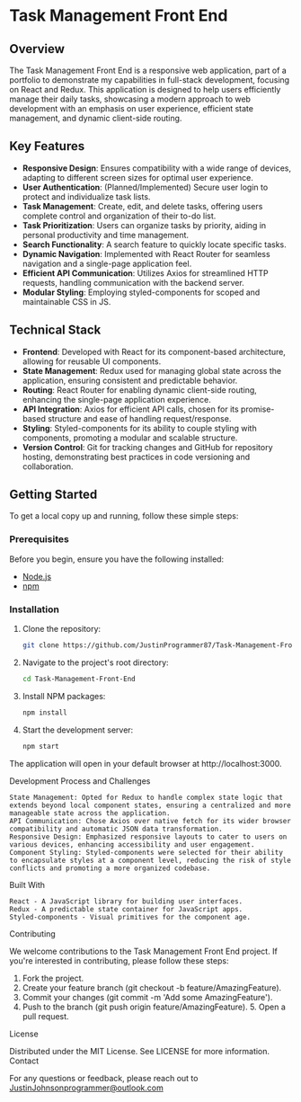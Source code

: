 # Task Management Front End

## Overview

The Task Management Front End is a responsive web application, part of a portfolio to demonstrate my capabilities in full-stack development, focusing on React and Redux. This application is designed to help users efficiently manage their daily tasks, showcasing a modern approach to web development with an emphasis on user experience, efficient state management, and dynamic client-side routing.

## Key Features

- **Responsive Design**: Ensures compatibility with a wide range of devices, adapting to different screen sizes for optimal user experience.
- **User Authentication**: (Planned/Implemented) Secure user login to protect and individualize task lists.
- **Task Management**: Create, edit, and delete tasks, offering users complete control and organization of their to-do list.
- **Task Prioritization**: Users can organize tasks by priority, aiding in personal productivity and time management.
- **Search Functionality**: A search feature to quickly locate specific tasks.
- **Dynamic Navigation**: Implemented with React Router for seamless navigation and a single-page application feel.
- **Efficient API Communication**: Utilizes Axios for streamlined HTTP requests, handling communication with the backend server.
- **Modular Styling**: Employing styled-components for scoped and maintainable CSS in JS.

## Technical Stack

- **Frontend**: Developed with React for its component-based architecture, allowing for reusable UI components.
- **State Management**: Redux used for managing global state across the application, ensuring consistent and predictable behavior.
- **Routing**: React Router for enabling dynamic client-side routing, enhancing the single-page application experience.
- **API Integration**: Axios for efficient API calls, chosen for its promise-based structure and ease of handling request/response.
- **Styling**: Styled-components for its ability to couple styling with components, promoting a modular and scalable structure.
- **Version Control**: Git for tracking changes and GitHub for repository hosting, demonstrating best practices in code versioning and collaboration.

## Getting Started

To get a local copy up and running, follow these simple steps:

### Prerequisites

Before you begin, ensure you have the following installed:

- [Node.js](https://nodejs.org/)
- [npm](https://npmjs.com/)

### Installation

1. Clone the repository:

   ```sh
   git clone https://github.com/JustinProgrammer87/Task-Management-Front-End.git

   ```

2. Navigate to the project's root directory:

   ```sh
   cd Task-Management-Front-End

    ```
3. Install NPM packages:

   ```sh
   npm install

    ```

4. Start the development server:

   ```sh
   npm start
   
    ```
The application will open in your default browser at http://localhost:3000.

Development Process and Challenges

    State Management: Opted for Redux to handle complex state logic that extends beyond local component states, ensuring a centralized and more manageable state across the application.
    API Communication: Chose Axios over native fetch for its wider browser compatibility and automatic JSON data transformation.
    Responsive Design: Emphasized responsive layouts to cater to users on various devices, enhancing accessibility and user engagement.
    Component Styling: Styled-components were selected for their ability to encapsulate styles at a component level, reducing the risk of style conflicts and promoting a more organized codebase.

Built With

    React - A JavaScript library for building user interfaces.
    Redux - A predictable state container for JavaScript apps.
    Styled-components - Visual primitives for the component age.

Contributing

We welcome contributions to the Task Management Front End project. If you're interested in contributing, please follow these steps:

1. Fork the project. 
2. Create your feature branch (git checkout -b feature/AmazingFeature). 
3. Commit your changes (git commit -m 'Add some AmazingFeature'). 
4. Push to the branch (git push origin feature/AmazingFeature). 5. Open a pull request.

License

Distributed under the MIT License. See LICENSE for more information.
Contact

For any questions or feedback, please reach out to JustinJohnsonprogrammer@outlook.com
